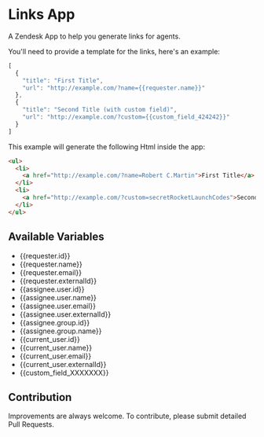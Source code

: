 Links App
=========

A Zendesk App to help you generate links for agents.

You'll need to provide a template for the links, here's an example:
```javascript
[
  {
    "title": "First Title",
    "url": "http://example.com/?name={{requester.name}}"
  },
  {
    "title": "Second Title (with custom field)",
    "url": "http://example.com/?custom={{custom_field_424242}}"
  }
]
```
This example will generate the following Html inside the app:
```html
<ul>
  <li>
    <a href="http://example.com/?name=Robert C.Martin">First Title</a>
  </li>
  <li>
    <a href="http://example.com/?custom=secretRocketLaunchCodes">Second Title (with custom field)</a>
  </li>
</ul>
```


## Available Variables
* {{requester.id}}
* {{requester.name}}
* {{requester.email}}
* {{requester.externalId}}
* {{assignee.user.id}}
* {{assignee.user.name}}
* {{assignee.user.email}}
* {{assignee.user.externalId}}
* {{assignee.group.id}}
* {{assignee.group.name}}
* {{current_user.id}}
* {{current_user.name}}
* {{current_user.email}}
* {{current_user.externalId}}
* {{custom_field_XXXXXXX}}

## Contribution

Improvements are always welcome. To contribute, please submit detailed Pull Requests.
